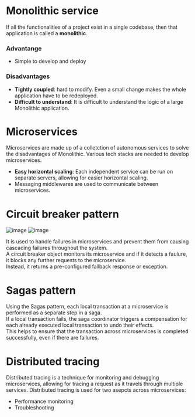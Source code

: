 # Monolithic service
If all the functionalities of a project exist in a single codebase, then that application is called a **monolithic**.
### Advantange
- Simple to develop and deploy
### Disadvantages
- **Tightly coupled**: hard to modify. Even a small change makes the whole application have to be redeployed.
- **Difficult to understand**: It is difficult to understand the logic of a large Monolithic application.

# Microservices
Microservices are made up of a colletction of autonomous services to solve the disadvantages of Monolithic. Various tech stacks are needed to develop microservices.<br>
- **Easy horizontal scaling**: Each independent service can be run on separate servers, allowing for easier horizontal scaling.
- Messaging middlewares are used to communicate between microservices.

# Circuit breaker pattern
![image](https://user-images.githubusercontent.com/67142421/235345619-b29d9116-d1aa-4ef3-bd1c-8ebe126c01f0.png)
![image](https://user-images.githubusercontent.com/67142421/235345623-c4b76fa3-1ab6-4625-ab6f-1f9c3f7bfbfa.png)

It is used to handle failures in microservices and prevent them from causing cascading failures throughout the system.<br>
A circuit breaker object monitors its microservice and if it detects a faulure, it blocks any further requests to the microservice.<br>
Instead, it returns a pre-configured fallback response or exception.<br>

# Sagas pattern
Using the Sagas pattern, each local transaction at a microservice is performed as a separate step in a saga.<br>
If a local transaction fails, the saga coordinator triggers a compensation for each already executed local transaction to undo their effects.<br>
This helps to ensure that the transaction across microservices is completed successfully, even if there are failures.<br>

# Distributed tracing
Distributed tracing is a technique for monitoring and debugging microservices, allowing for tracing a request as it travels through multiple services.
Distributed tracing is used for two asepcts across microservices:
- Performance monitoring
- Troubleshooting
